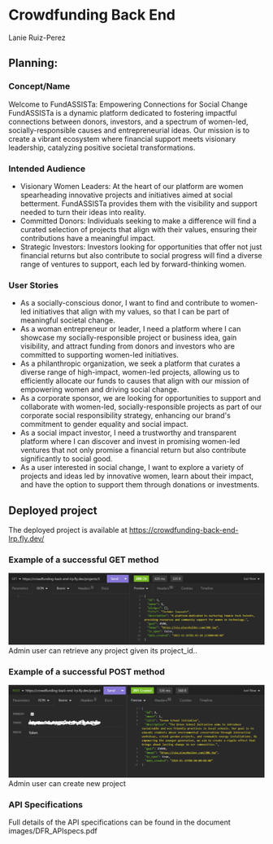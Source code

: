 # Crowdfunding Back End
Lanie Ruiz-Perez
## Planning:
### Concept/Name
Welcome to FundASSISTa: Empowering Connections for Social Change
FundASSISTa is a dynamic platform dedicated to fostering impactful connections between donors, investors, and a spectrum of women-led, socially-responsible causes and entrepreneurial ideas. Our mission is to create a vibrant ecosystem where financial support meets visionary leadership, catalyzing positive societal transformations.
### Intended Audience
- Visionary Women Leaders: At the heart of our platform are women spearheading innovative projects and initiatives aimed at social betterment. FundASSISTa provides them with the visibility and support needed to turn their ideas into reality.
- Committed Donors: Individuals seeking to make a difference will find a curated selection of projects that align with their values, ensuring their contributions have a meaningful impact.
- Strategic Investors: Investors looking for opportunities that offer not just financial returns but also contribute to social progress will find a diverse range of ventures to support, each led by forward-thinking women.
### User Stories
- As a socially-conscious donor, I want to find and contribute to women-led initiatives that align with my values, so that I can be part of meaningful societal change.
- As a woman entrepreneur or leader, I need a platform where I can showcase my socially-responsible project or business idea, gain visibility, and attract funding from donors and investors who are committed to supporting women-led initiatives.
- As a philanthropic organization, we seek a platform that curates a diverse range of high-impact, women-led projects, allowing us to efficiently allocate our funds to causes that align with our mission of empowering women and driving social change.
- As a corporate sponsor, we are looking for opportunities to support and collaborate with women-led, socially-responsible projects as part of our corporate social responsibility strategy, enhancing our brand's commitment to gender equality and social impact.
- As a social impact investor, I need a trustworthy and transparent platform where I can discover and invest in promising women-led ventures that not only promise a financial return but also contribute significantly to social good.
- As a user interested in social change, I want to explore a variety of projects and ideas led by innovative women, learn about their impact, and have the option to support them through donations or investments.

## Deployed project
The deployed project is available at https://crowdfunding-back-end-lrp.fly.dev/ 

### Example of a successful GET method
![Admin user can retrieve any project given its project_id.](images/GET_ProjectByID.png)
Admin user can retrieve any project given its project_id..

### Example of a successful POST method
![Admin user can create new project](images/POST_aNewProject.png)
Admin user can create new project

### API Specifications
Full details of the API specifications can be found in the document images/DFR_APIspecs.pdf

